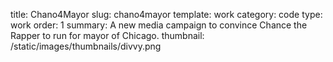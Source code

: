 title: Chano4Mayor 
slug: chano4mayor 
template: work
category: code
type: work
order: 1
summary: A new media campaign to convince Chance the Rapper to run for mayor of Chicago. 
thumbnail: /static/images/thumbnails/divvy.png
